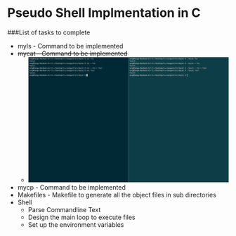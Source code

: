 # Pseudo Shell Implmentation in C


###List of tasks to complete
* myls - Command to be implemented
* ~~mycat - Command to be implemented~~
    * ![Screenshot](/img/mycat.png?raw=true)
* mycp - Command to be implemented
* Makefiles - Makefile to generate all the object files in sub directories
* Shell
    * Parse Commandline Text
    * Design the main loop to execute files
    * Set up the environment variables
